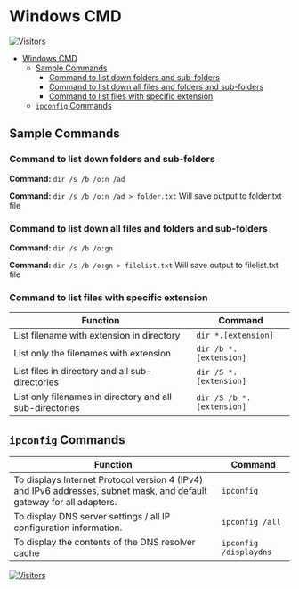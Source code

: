 # Windows CMD

[![Visitors](https://api.visitorbadge.io/api/visitors?path=aasisodiya.general.windows.commands&labelColor=%23ffa500&countColor=%23263759&labelStyle=upper)](https://visitorbadge.io/status?path=aasisodiya.general.windows.commands)

- [Windows CMD](#windows-cmd)
  - [Sample Commands](#sample-commands)
    - [Command to list down folders and sub-folders](#command-to-list-down-folders-and-sub-folders)
    - [Command to list down all files and folders and sub-folders](#command-to-list-down-all-files-and-folders-and-sub-folders)
    - [Command to list files with specific extension](#command-to-list-files-with-specific-extension)
  - [`ipconfig` Commands](#ipconfig-commands)

## Sample Commands

### Command to list down folders and sub-folders

**Command:** `dir /s /b /o:n /ad`

**Command:** `dir /s /b /o:n /ad > folder.txt` Will save output to folder.txt file

### Command to list down all files and folders and sub-folders

**Command:** `dir /s /b /o:gn`

**Command:** `dir /s /b /o:gn > filelist.txt` Will save output to filelist.txt file

### Command to list files with specific extension

| Function                                                 | Command                   |
| -------------------------------------------------------- | ------------------------- |
| List filename with extension in directory                | `dir *.[extension]`       |
| List only the filenames with extension                   | `dir /b *.[extension]`    |
| List files in directory and all sub-directories          | `dir /S *.[extension]`    |
| List only filenames in directory and all sub-directories | `dir /S /b *.[extension]` |

## `ipconfig` Commands

| Function                                                                                                              | Command                |
| --------------------------------------------------------------------------------------------------------------------- | ---------------------- |
| To displays Internet Protocol version 4 (IPv4) and IPv6 addresses, subnet mask, and default gateway for all adapters. | `ipconfig`             |
| To display DNS server settings / all IP configuration information.                                                    | `ipconfig /all`        |
| To display the contents of the DNS resolver cache                                                                     | `ipconfig /displaydns` |

[![Visitors](https://api.visitorbadge.io/api/visitors?path=aasisodiya.general&label=aasisodiya/general&labelColor=%23ffa500&countColor=%23263759&labelStyle=upper)](https://visitorbadge.io/status?path=aasisodiya.general)
